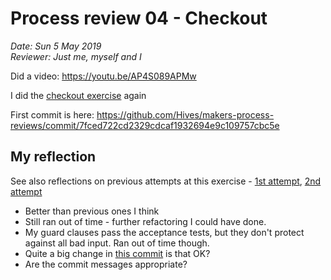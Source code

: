 # Process review 04 - Checkout
*Date: Sun 5 May 2019*  
*Reviewer: Just me, myself and I*  

Did a video: <https://youtu.be/AP4S089APMw>

I did the [checkout exercise](https://github.com/makersacademy/skills-workshops/tree/master/process_review/exercises/checkout) again

First commit is here: <https://github.com/Hives/makers-process-reviews/commit/7fced722cd2329cdcaf1932694e9c109757cbc5e>

## My reflection

See also reflections on previous attempts at this exercise - [1st attempt](../02-checkout), [2nd attempt](../03-checkout)


- Better than previous ones I think
- Still ran out of time - further refactoring I could have done.
- My guard clauses pass the acceptance tests, but they don't protect against all bad input. Ran out of time though.
- Quite a big change in [this commit](https://github.com/Hives/makers-process-reviews/commit/ccd365d5a363c76d4feba50a929113a093384308) is that OK?
- Are the commit messages appropriate?
